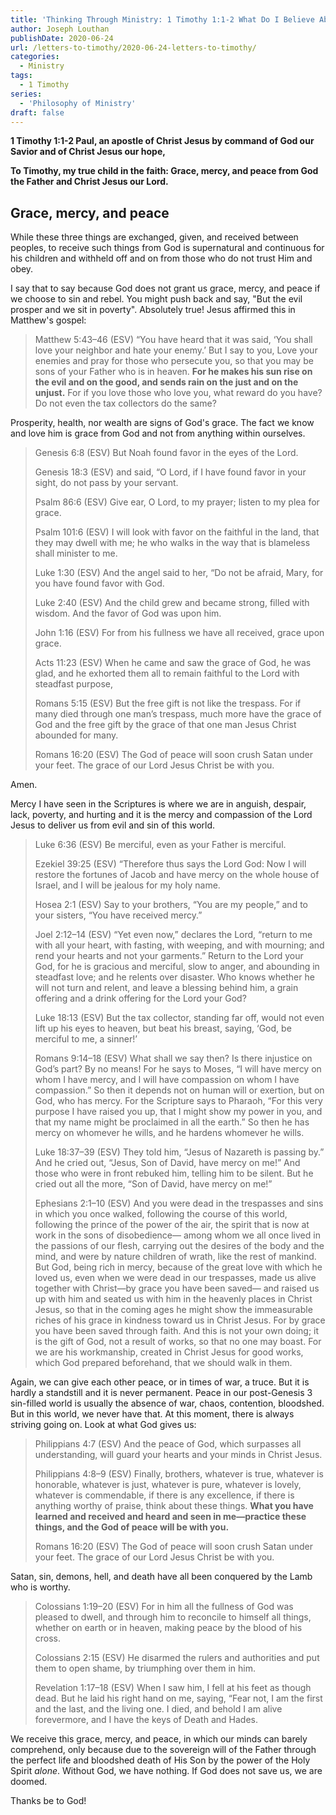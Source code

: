 ```yaml
---
title: 'Thinking Through Ministry: 1 Timothy 1:1-2 What Do I Believe About God? [Part 2]'
author: Joseph Louthan
publishDate: 2020-06-24
url: /letters-to-timothy/2020-06-24-letters-to-timothy/
categories:
  - Ministry
tags:
  - 1 Timothy
series:
  - 'Philosophy of Ministry'
draft: false
---
```


**1 Timothy 1:1-2 Paul, an apostle of Christ Jesus by command of God our Savior and of Christ Jesus our hope,**

**To Timothy, my true child in the faith: Grace, mercy, and peace from God the Father and Christ Jesus our Lord.**

## Grace, mercy, and peace

While these three things are exchanged, given, and received between peoples, to receive such things from God is supernatural and continuous for his children and withheld off and on from those who do not trust Him and obey.

I say that to say because God does not grant us grace, mercy, and peace if we choose to sin and rebel. You might push back and say, "But the evil prosper and we sit in poverty". Absolutely true! Jesus affirmed this in Matthew's gospel:

> Matthew 5:43–46 (ESV) “You have heard that it was said, ‘You shall love your neighbor and hate your enemy.’ But I say to you, Love your enemies and pray for those who persecute you, so that you may be sons of your Father who is in heaven. **For he makes his sun rise on the evil and on the good, and sends rain on the just and on the unjust.** For if you love those who love you, what reward do you have? Do not even the tax collectors do the same?

Prosperity, health, nor wealth are signs of God's grace. The fact we know and love him is grace from God and not from anything within ourselves.

> Genesis 6:8 (ESV) But Noah found favor in the eyes of the Lord.
>
> Genesis 18:3 (ESV) and said, “O Lord, if I have found favor in your sight, do not pass by your servant.
>
> Psalm 86:6 (ESV) Give ear, O Lord, to my prayer; listen to my plea for grace.
>
> Psalm 101:6 (ESV) I will look with favor on the faithful in the land, that they may dwell with me; he who walks in the way that is blameless shall minister to me.
>
> Luke 1:30 (ESV) And the angel said to her, “Do not be afraid, Mary, for you have found favor with God.
>
> Luke 2:40 (ESV) And the child grew and became strong, filled with wisdom. And the favor of God was upon him.
>
> John 1:16 (ESV) For from his fullness we have all received, grace upon grace.
>
> Acts 11:23 (ESV) When he came and saw the grace of God, he was glad, and he exhorted them all to remain faithful to the Lord with steadfast purpose,
>
> Romans 5:15 (ESV) But the free gift is not like the trespass. For if many died through one man’s trespass, much more have the grace of God and the free gift by the grace of that one man Jesus Christ abounded for many.
>
> Romans 16:20 (ESV) The God of peace will soon crush Satan under your feet. The grace of our Lord Jesus Christ be with you.

Amen.

Mercy I have seen in the Scriptures is where we are in anguish, despair, lack, poverty, and hurting and it is the mercy and compassion of the Lord Jesus to deliver us from evil and sin of this world.

> Luke 6:36 (ESV) Be merciful, even as your Father is merciful.
>
> Ezekiel 39:25 (ESV) “Therefore thus says the Lord God: Now I will restore the fortunes of Jacob and have mercy on the whole house of Israel, and I will be jealous for my holy name.
>
> Hosea 2:1 (ESV) Say to your brothers, “You are my people,” and to your sisters, “You have received mercy.”
>
> Joel 2:12–14 (ESV) “Yet even now,” declares the Lord, “return to me with all your heart, with fasting, with weeping, and with mourning; and rend your hearts and not your garments.” Return to the Lord your God, for he is gracious and merciful, slow to anger, and abounding in steadfast love; and he relents over disaster. Who knows whether he will not turn and relent, and leave a blessing behind him, a grain offering and a drink offering for the Lord your God?
>
> Luke 18:13 (ESV) But the tax collector, standing far off, would not even lift up his eyes to heaven, but beat his breast, saying, ‘God, be merciful to me, a sinner!’
>
> Romans 9:14–18 (ESV) What shall we say then? Is there injustice on God’s part? By no means! For he says to Moses, “I will have mercy on whom I have mercy, and I will have compassion on whom I have compassion.” So then it depends not on human will or exertion, but on God, who has mercy. For the Scripture says to Pharaoh, “For this very purpose I have raised you up, that I might show my power in you, and that my name might be proclaimed in all the earth.” So then he has mercy on whomever he wills, and he hardens whomever he wills.
>
> Luke 18:37–39 (ESV) They told him, “Jesus of Nazareth is passing by.” And he cried out, “Jesus, Son of David, have mercy on me!” And those who were in front rebuked him, telling him to be silent. But he cried out all the more, “Son of David, have mercy on me!”
>
> Ephesians 2:1–10 (ESV) And you were dead in the trespasses and sins in which you once walked, following the course of this world, following the prince of the power of the air, the spirit that is now at work in the sons of disobedience— among whom we all once lived in the passions of our flesh, carrying out the desires of the body and the mind, and were by nature children of wrath, like the rest of mankind. But God, being rich in mercy, because of the great love with which he loved us, even when we were dead in our trespasses, made us alive together with Christ—by grace you have been saved— and raised us up with him and seated us with him in the heavenly places in Christ Jesus, so that in the coming ages he might show the immeasurable riches of his grace in kindness toward us in Christ Jesus. For by grace you have been saved through faith. And this is not your own doing; it is the gift of God, not a result of works, so that no one may boast. For we are his workmanship, created in Christ Jesus for good works, which God prepared beforehand, that we should walk in them.

Again, we can give each other peace, or in times of war, a truce. But it is hardly a standstill and it is never permanent. Peace in our post-Genesis 3 sin-filled world is usually the absence of war, chaos, contention, bloodshed.  But in this world, we never have that. At this moment, there is always striving going on. Look at what God gives us:

> Philippians 4:7 (ESV) And the peace of God, which surpasses all understanding, will guard your hearts and your minds in Christ Jesus. 
>
> Philippians 4:8–9 (ESV) Finally, brothers, whatever is true, whatever is honorable, whatever is just, whatever is pure, whatever is lovely, whatever is commendable, if there is any excellence, if there is anything worthy of praise, think about these things. **What you have learned and received and heard and seen in me—practice these things, and the God of peace will be with you.**
>
> Romans 16:20 (ESV) The God of peace will soon crush Satan under your feet. The grace of our Lord Jesus Christ be with you.

Satan, sin, demons, hell, and death have all been conquered by the Lamb who is worthy.

> Colossians 1:19–20 (ESV) For in him all the fullness of God was pleased to dwell,  and through him to reconcile to himself all things, whether on earth or in heaven, making peace by the blood of his cross. 
>
> Colossians 2:15 (ESV) He disarmed the rulers and authorities and put them to open shame, by triumphing over them in him.
>
> Revelation 1:17–18 (ESV) When I saw him, I fell at his feet as though dead. But he laid his right hand on me, saying, “Fear not, I am the first and the last, and the living one. I died, and behold I am alive forevermore, and I have the keys of Death and Hades.

We receive this grace, mercy, and peace, in which our minds can barely comprehend, only because due to the sovereign will of the Father through the perfect life and bloodshed death of His Son by the power of the Holy Spirit *alone*.  Without God, we have nothing. If God does not save us, we are doomed. 

Thanks be to God!

